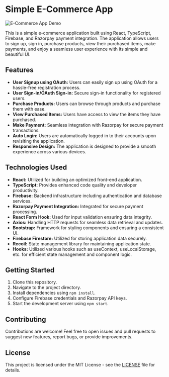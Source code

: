 <h1>Simple E-Commerce App</h1>

<img src="demo.gif" alt="E-Commerce App Demo">

<p>This is a simple e-commerce application built using React, TypeScript, Firebase, and Razorpay payment integration. The application allows users to sign up, sign in, purchase products, view their purchased items, make payments, and enjoy a seamless user experience with its simple and beautiful UI.</p>

<h2>Features</h2>

<ul>
  <li><strong>User Signup using OAuth:</strong> Users can easily sign up using OAuth for a hassle-free registration process.</li>
  <li><strong>User Sign-in/OAuth Sign-in:</strong> Secure sign-in functionality for registered users.</li>
  <li><strong>Purchase Products:</strong> Users can browse through products and purchase them with ease.</li>
  <li><strong>View Purchased Items:</strong> Users have access to view the items they have purchased.</li>
  <li><strong>Make Payment:</strong> Seamless integration with Razorpay for secure payment transactions.</li>
  <li><strong>Auto Login:</strong> Users are automatically logged in to their accounts upon revisiting the application.</li>
  <li><strong>Responsive Design:</strong> The application is designed to provide a smooth experience across various devices.</li>
</ul>

<h2>Technologies Used</h2>

<ul>
  <li><strong>React:</strong> Utilized for building an optimized front-end application.</li>
  <li><strong>TypeScript:</strong> Provides enhanced code quality and developer productivity.</li>
  <li><strong>Firebase:</strong> Backend infrastructure including authentication and database services.</li>
  <li><strong>Razorpay Payment Integration:</strong> Integrated for secure payment processing.</li>
  <li><strong>React Form Hook:</strong> Used for input validation ensuring data integrity.</li>
  <li><strong>Axios:</strong> Handling HTTP requests for seamless data retrieval and updates.</li>
  <li><strong>Bootstrap:</strong> Framework for styling components and ensuring a consistent UI.</li>
  <li><strong>Firebase Firestore:</strong> Utilized for storing application data securely.</li>
  <li><strong>Recoil:</strong> State management library for maintaining application state.</li>
  <li><strong>Hooks:</strong> Utilized various hooks such as useContext, useLocalStorage, etc. for efficient state management and component logic.</li>
</ul>

<h2>Getting Started</h2>

<ol>
  <li>Clone this repository.</li>
  <li>Navigate to the project directory.</li>
  <li>Install dependencies using <code>npm install</code>.</li>
  <li>Configure Firebase credentials and Razorpay API keys.</li>
  <li>Start the development server using <code>npm start</code>.</li>
</ol>

<h2>Contributing</h2>

<p>Contributions are welcome! Feel free to open issues and pull requests to suggest new features, report bugs, or provide improvements.</p>

<h2>License</h2>

<p>This project is licensed under the MIT License - see the <a href="LICENSE">LICENSE</a> file for details.</p>
